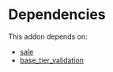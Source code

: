 # Dependencies

This addon depends on:

- [sale](https://github.com/bringout/oca-ocb-sale)
- [base_tier_validation](https://github.com/bringout/oca-technical)
